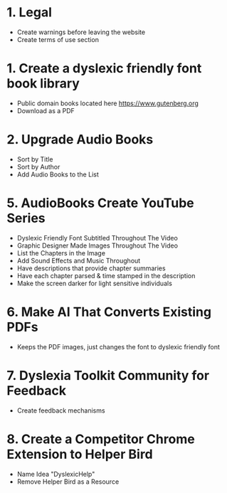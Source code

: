 # 1. Legal

- Create warnings before leaving the website
- Create terms of use section

# 1. Create a dyslexic friendly font book library

- Public domain books located here https://www.gutenberg.org
- Download as a PDF

# 2. Upgrade Audio Books

- Sort by Title
- Sort by Author
- Add Audio Books to the List

# 5. AudioBooks Create YouTube Series

- Dyslexic Friendly Font Subtitled Throughout The Video
- Graphic Designer Made Images Throughout The Video
- List the Chapters in the Image
- Add Sound Effects and Music Throughout
- Have descriptions that provide chapter summaries
- Have each chapter parsed & time stamped in the description
- Make the screen darker for light sensitive individuals

# 6. Make AI That Converts Existing PDFs

- Keeps the PDF images, just changes the font to dyslexic friendly font

# 7. Dyslexia Toolkit Community for Feedback

- Create feedback mechanisms

# 8. Create a Competitor Chrome Extension to Helper Bird

- Name Idea "DyslexicHelp"
- Remove Helper Bird as a Resource
